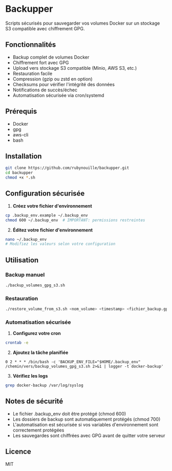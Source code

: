 # Backupper

Scripts sécurisés pour sauvegarder vos volumes Docker sur un stockage S3 compatible avec chiffrement GPG.

## Fonctionnalités

- Backup complet de volumes Docker
- Chiffrement fort avec GPG
- Upload vers stockage S3 compatible (Minio, AWS S3, etc.)
- Restauration facile
- Compression (gzip ou zstd en option)
- Checksums pour vérifier l'intégrité des données
- Notifications de succès/échec
- Automatisation sécurisée via cron/systemd

## Prérequis

- Docker
- gpg
- aws-cli
- bash

## Installation

```bash
git clone https://github.com/rubynouille/backupper.git
cd backupper
chmod +x *.sh
```

## Configuration sécurisée

1. **Créez votre fichier d'environnement**

```bash
cp .backup_env.example ~/.backup_env
chmod 600 ~/.backup_env  # IMPORTANT: permissions restreintes
```

2. **Éditez votre fichier d'environnement**

```bash
nano ~/.backup_env
# Modifiez les valeurs selon votre configuration
```

## Utilisation

### Backup manuel

```bash
./backup_volumes_gpg_s3.sh
```

### Restauration

```bash
./restore_volume_from_s3.sh <nom_volume> <timestamp> <fichier_backup.gpg>
```

### Automatisation sécurisée

1. **Configurez votre cron**

```bash
crontab -e
```

2. **Ajoutez la tâche planifiée**

```
0 2 * * * /bin/bash -c 'BACKUP_ENV_FILE="$HOME/.backup_env" /chemin/vers/backup_volumes_gpg_s3.sh 2>&1 | logger -t docker-backup'
```

3. **Vérifiez les logs**

```bash
grep docker-backup /var/log/syslog
```

## Notes de sécurité

- Le fichier .backup_env doit être protégé (chmod 600)
- Les dossiers de backup sont automatiquement protégés (chmod 700)
- L'automatisation est sécurisée si vos variables d'environnement sont correctement protégées
- Les sauvegardes sont chiffrées avec GPG avant de quitter votre serveur

## Licence

MIT